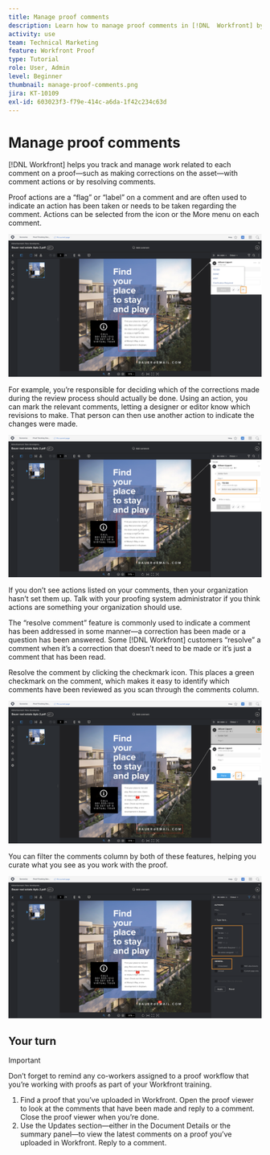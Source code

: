 ```yaml
---
title: Manage proof comments
description: Learn how to manage proof comments in [!DNL  Workfront] by applying comment actions, resolving comments, and filtering the comments column.
activity: use
team: Technical Marketing
feature: Workfront Proof
type: Tutorial
role: User, Admin
level: Beginner
thumbnail: manage-proof-comments.png
jira: KT-10109
exl-id: 603023f3-f79e-414c-a6da-1f42c234c63d
---
```

# Manage proof comments

[!DNL Workfront] helps you track and manage work related to each comment on a proof—such as making corrections on the asset—with comment actions or by resolving comments.

Proof actions are a “flag” or “label” on a comment and are often used to indicate an action has been taken or needs to be taken regarding the comment. Actions can be selected from the icon or the More menu on each comment.

![An image of a proof in the proofing viewer with the flag icon highlighted on the comment and the available proof actions visibile.](assets/manage-comments-1.png)

For example, you’re responsible for deciding which of the corrections made during the review process should actually be done. Using an action, you can mark the relevant comments, letting a designer or editor know which revisions to make. That person can then use another action to indicate the changes were made.

![An image of a proof in the proofing viewer with the [!UICONTROL To Do] proof action highlighted on the comment.](assets/manage-comments-2.png)

If you don’t see actions listed on your comments, then your organization hasn’t set them up. Talk with your proofing system administrator if you think actions are something your organization should use.

The “resolve comment” feature is commonly used to indicate a comment has been addressed in some manner—a correction has been made or a question has been answered. Some [!DNL Workfront] customers “resolve” a comment when it’s a correction that doesn’t need to be made or it’s just a comment that has been read.

Resolve the comment by clicking the checkmark icon. This places a green checkmark on the comment, which makes it easy to identify which comments have been reviewed as you scan through the comments column.

![An image of a proof in the proofing viewer with the checkmark icon highlighted on the comment.](assets/manage-comments-4.png)

You can filter the comments column by both of these features, helping you curate what you see as you work with the proof.

![An image of the comment filters in the proofing viewer with the [!UICONTROL Actions] and [!UICONTROL General] filtering options highlighted.](assets/manage-comments-3.png)

## Your turn

>[!IMPORTANT]
>
>Don’t forget to remind any co-workers assigned to a proof workflow that you’re working with proofs as part of your Workfront training.


1. Find a proof that you’ve uploaded in Workfront. Open the proof viewer to look at the comments that have been made and reply to a comment. Close the proof viewer when you’re done.
1. Use the Updates section—either in the Document Details or the summary panel—to view the latest comments on a proof you’ve uploaded in Workfront. Reply to a comment.


<!--
## Learn more
* Create and manage proof comments
-->
